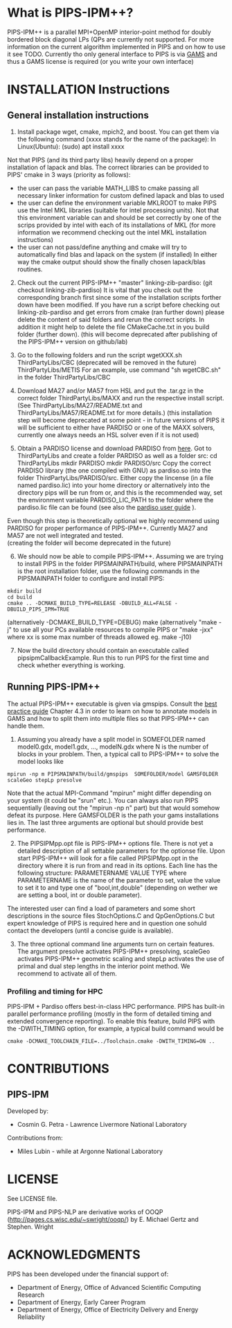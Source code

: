 # What is PIPS-IPM++?

PIPS-IPM++ is a parallel MPI+OpenMP interior-point method for doubly bordered block diagonal LPs (QPs are currently not supported. For more information on the current algorithm implemented in PIPS and on how to use it see TODO. Currently tho only general interface to PIPS is via [GAMS](https://www.gams.com/) and thus a GAMS license is required (or you write your own interface)

# INSTALLATION Instructions

## General installation instructions
1. Install package wget, cmake, mpich2, and boost.
You can get them via the following command (xxxx stands for the name of the package):
In Linux(Ubuntu): (sudo) apt install xxxx

Not that PIPS (and its third party libs) heavily depend on a proper installation of lapack and blas. The correct libraries can be provided to PIPS' cmake in 3 ways (priority as follows):
 * the user can pass the variable MATH_LIBS to cmake passing all necessary linker information for custom defined lapack and blas to used
 * the user can define the environment variable MKLROOT to make PIPS use the Intel MKL libraries (suitable for intel processing units). Not that this environment variable can and should be set correctly by one of the scrips provided by intel with each of its installations of MKL (for more information we recommend checking out the intel MKL installation instructions)
 * the user can not pass/define anything and cmake will try to automatically find blas and lapack on the system (if installed)
In either way the cmake output should show the finally chosen lapack/blas routines.

2. Check out the current PIPS-IPM++ "master" linking-zib-pardiso: (git checkout linking-zib-pardiso)
It is vital that you check out the corresponding branch first since some of the installation scripts forther down have been modified. If you have run a script before checking out linking-zib-pardiso and get errors from cmake (ran further down) please delete the content of said folders and rerun the correct scripts. In addition it might help to delete the file CMakeCache.txt in you build folder (further down). 
(this will become deprecated after publishing of the PIPS-IPM++ version on github/lab)

3. Go to the following folders and run the script wgetXXX.sh
ThirdPartyLibs/CBC (deprecated will be removed in the future)
ThirdPartyLibs/METIS
For an example, use command "sh wgetCBC.sh" in the folder ThirdPartyLibs/CBC  

4. Download MA27 and/or MA57 from HSL and put the .tar.gz in the correct folder ThirdPartyLibs/MAXX and run the respective install script.
(See ThirdPartyLibs/MA27/README.txt and ThirdPartyLibs/MA57/README.txt for more details.)
(this installation step will become deprecated at some point - in future versions of PIPS it will be sufficient to either have PARDISO or one of the MAXX solvers, currently one always needs an HSL solver even if it is not used)

5. Obtain a PARDISO license and download PARDISO from [here](http://www.pardiso-project.org/).
Got to ThirdPartyLibs and create a folder PARDISO as well as a folder src:
cd ThirdPartyLibs
mkdir PARDISO 
mkdir PARDISO/src
Copy the correct PARDISO library (the one compiled with GNU) as pardiso.so into the folder ThirdPartyLibs/PARDISO/src. Either copy the lincense (in a file named pardiso.lic) into your home directory or alternatively into the directory pips will be run from or, and this is the recommended way, set the environment variable PARDISO_LIC_PATH to the folder where the pardiso.lic file can be found (see also the [pardiso user guide](https://pardiso-project.org/manual/manual.pdf) ).

Even though this step is theoretically optional we highly recommend using PARDISO for proper performance of PIPS-IPM++. Currently MA27 and MA57 are not well integrated and tested.  
(creating the folder will become deprecated in the future)

6. We should now be able to compile PIPS-IPM++. Assuming we are trying to install PIPS in the folder PIPSMAINPATH/build, where 
PIPSMAINPATH is the root installation folder, use the following commands in the PIPSMAINPATH
folder to configure and install PIPS:
```{r, engine='bash', withtiming}
mkdir build
cd build
cmake .. -DCMAKE_BUILD_TYPE=RELEASE -DBUILD_ALL=FALSE -DBUILD_PIPS_IPM=TRUE
```
(alternatively -DCMAKE_BUILD_TYPE=DEBUG)
make
(alternatively "make -j" to use all your PCs available resources to compile PIPS or "make -jxx" where xx is some max number of threads allowed eg. make -j10)

7. Now the build directory should contain an executable called pipsipmCallbackExample. Run this to run PIPS for the first time and check whether everything is working.

## Running PIPS-IPM++

The actual PIPS-IPM++ executable is given via gmspips. Consult the [best practice guide](https://gitlab.com/beam-me/bpg) Chapter 4.3 in order to learn on how to annotate models in GAMS and how to split them into multiple files so that PIPS-IPM++ can handle them.

1. Assuming you already have a split model in SOMEFOLDER named model0.gdx, model1.gdx, ..., modelN.gdx where N is the number of blocks in your problem.
Then, a typical call to PIPS-IPM++ to solve the model looks like 
```{r, engine='bash', withtiming}
mpirun -np m PIPSMAINPATH/build/gmspips  SOMEFOLDER/model GAMSFOLDER scaleGeo stepLp presolve
```
Note that the actual MPI-Command "mpirun" might differ depending on your system (it could be "srun" etc.). You can always also run PIPS sequentially (leaving out the "mpirun -np n" part) but that would somehow defeat its purpose.
Here GAMSFOLDER is the path your gams installations lies in. The last three arguments are optional but should provide best performance.

2. The PIPSIPMpp.opt file is PIPS-IPM++ options file.
There is not yet a detailed description of all settable parameters for the optionse file. Upon start PIPS-IPM++ will look for a file called PIPSIPMpp.opt in the directory where it is run from and read in its options. Each line has the following structure:
PARAMETERNAME VALUE TYPE
where PARAMETERNAME is the name of the parameter to set, value the value to set it to and type one of "bool,int,double" (depending on wether we are setting a bool, int or double parameter).
 
The interested user can find a load of parameters and some short descriptions in the source files StochOptions.C and QpGenOptions.C but expert knowledge of PIPS is required here and in question one sohuld contact the developers (until a concise guide is available).
 
3. The three optional command line arguments turn on certain features. The argument presolve activates PIPS-IPM++ presolving, scaleGeo activates PIPS-IPM++ geometric scaling and stepLp activates the use of primal and dual step lengths in the interior point method. We recommend to activate all of them.

### Profiling and timing for HPC 
PIPS-IPM + Pardiso offers best-in-class HPC performance. PIPS has built-in parallel performance profiling (mostly in the form of detailed timing and extended convergence reporting). To enable this feature, build PIPS with the -DWITH_TIMING option, for example, a typical build command would be
```{r, engine='bash', withtiming}
cmake -DCMAKE_TOOLCHAIN_FILE=../Toolchain.cmake -DWITH_TIMING=ON .. 
```

# CONTRIBUTIONS

## PIPS-IPM
Developed by:
  * Cosmin G. Petra - Lawrence Livermore National Laboratory

Contributions from:
  * Miles Lubin - while at Argonne National Laboratory

# LICENSE
See LICENSE file.

PIPS-IPM and PIPS-NLP are derivative works of OOQP (http://pages.cs.wisc.edu/~swright/ooqp/) by E. Michael Gertz and Stephen. Wright

# ACKNOWLEDGMENTS

PIPS has been developed under the financial support of: 
- Department of Energy, Office of Advanced Scientific Computing Research
- Department of Energy, Early Career Program 
- Department of Energy, Office of Electricity Delivery and Energy Reliability



